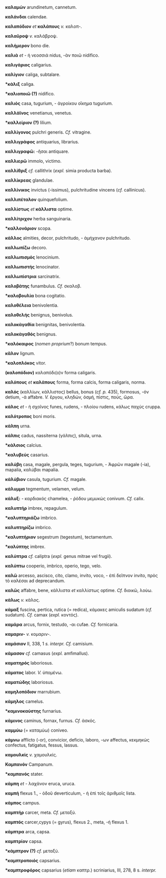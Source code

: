 **καλαμών** arundinetum, cannetum.

**καλάνδαι** calendae.

**καλαπόδιον** *et* **καλάπους** *v.* καλοπ-.

**καλαῦροψ** *v.* καλάβροψ.

**καλήμερον** bono die.

**καλιά** *et* - ἡ νεοσσιά nidus, -ὰν ποιῶ nidifico.

**καλιγάριος** caligarius.

**καλίγιον** caliga, subtalare.

**\*κάλιξ** caliga.

**\*καλιοποιῶ (?)** nidifico.

**καλιός** casa, tugurium, - ἀγροίκου οἴκημα tugurium.

**καλλάϊνος** venetianus, venetus.

**\*καλλείριον (?)** lilium.

**καλλίγονος** pulchri generis. *Cf.* vitragine.

**καλλιγράφος** antiquarius, librarius.

**καλλιγραφῶ:** -ῆσαι antiquare.

**καλλιερῶ** immolo, victimo.

**καλλίθριξ** *cf.* callithrix (*expl.* simia producta barba).

**καλλίκρεας** glandulae.

**καλλίνικος** invictus (-issimus), pulchritudine vincens (*cf.*
callinicus).

**καλλιπέταλον** quinquefolium.

**καλλίστως** *et* **κάλλιστα** optime.

**καλλίτριχον** herba sanguinaria.

**\*καλλονάριον** scopa.

**κάλλος** almities, decor, pulchritudo, - ἀμήχανον pulchritudo.

**καλλωπίζω** decoro.

**καλλωπισμός** lenocinium.

**καλλωπιστής** lenocinator.

**καλλωπίστρια** sarcinatrix.

**καλοβάτης** funambulus. *Cf.* σκαλοβ.

**\*καλοβουλία** bona cogitatio.

**καλοθέλεια** benivolentia.

**καλοθελής** benignus, benivolus.

**καλοκἀγαθία** benignitas, benivolentia.

**καλοκἀγαθός** benignus.

**\*καλόκαιρος** (*nomen proprium*?) bonum tempus.

**κᾶλον** lignum.

**\*καλοπλόκος** vitor.

**(καλοπόδιον)** καλαπόδι(ο)ν forma caligaris.

**καλόπους** *et* **καλάπους** forma, forma calcis, forma caligaris,
norma.

**καλός** (καλλίων, κάλλιστος) bellus, bonus (*cf. p.* 435), formosus,
-όν detium, -ά affabre. *V.* ἔργου, κληδών, ὀσμή, πίστις, πούς, ὥρα.

**κάλος** *et* - ἡ σχοῖνος funes, rudens, - πλοίου rudens, κάλως παχύς
cruppa.

**καλότροπος** boni moris.

**κάλπη** urna.

**κάλπις** cadus, nassiterna (γάλπις), situla, urna.

**\*κάλσιος** calcius.

**\*καλυβεύς** casarius.

**καλύβη** casa, magale, pergula, teges, tugurium, - Ἀφρῶν magale (-ia),
mapalia, καλύβαι mapalia.

**κάλύβιον** casula, tugurium. *Cf.* magale.

**κάλυμμα** tegmentum, velamen, velum.

**κάλυξ:** - καρδιακός chamelea, - ῥόδου μεμυκώς conivum. *Cf.* calix.

**καλυπτήρ** imbrex, repagulum.

**\*καλυπτηριάζω** imbrico.

**καλυπτηρίζω** imbrico.

**\*καλυπτήριον** segestrum (tegestum), tectamentum.

**\*καλύπτης** imbrex.

**καλύπτρα** *cf.* caliptra (*expl.* genus mitrae vel frugii).

**καλύπτω** cooperio, imbrico, operio, tego, velo.

**καλῶ** arcesso, ascisco, cito, clamo, invito, voco, - ἐπὶ δεῖπνον
invito, πρὸς τὸ καλέσαι ad deprecandum.

**καλῶς** affabre, bene, κάλλιστα *et* καλλίστως optime. *Cf.* διοικῶ,
λούω.

**κάλως** *v.* κάλος.

**κάμαξ** fuscina, pertica, rutica (= redica), κάμακες amiculis sudatum
(*cf.* sudatum). *Cf.* camax (*expl.* κοντός).

**καμάρα** arcus, fornix, testudo, -αι cufae. *Cf.* fornicaria.

**καμαριν-** *v.* κομαριν-.

**καμάσιον** II, 338, 1 *s.* *interpr. Cf.* camisium.

**κάμασον** *cf.* camasus (*expl.* amfimallus).

**καματηρός** laboriosus.

**κάματος** labor. *V.* ὑπομένω.

**καματώδης** laboriosus.

**καμηλοπόδιον** marrubium.

**κάμηλος** camelus.

**\*καμινοκαύστης** furnarius.

**κάμινος** caminus, fornax, furnus. *Cf.* ἀσκός.

**καμμύω** (= καταμύω) coniveo.

**κάμνω** afflicto (-or), convicior, deficio, laboro, -ων affectus,
κεκμηκώς confectus, fatigatus, fessus, lassus.

**καμουλκίς** *v.* χαμουλκίς.

**Καμπανόν** Campanum.

**\*καμπανός** stater.

**κάμπη** *et* - λαχάνον eruca, uruca.

**καμπή** flexus 1., - ὁδοῦ deverticulum, - ἡ ἐπὶ τοῖς ἀριθμοῖς lista.

**κάμπος** campus.

**καμπτήρ** carcer, meta. *Cf.* μεταξύ.

**καμπτός** carcer,cypys (= gyrus), flexus 2., meta, -ή flexus 1.

**κάμπτρα** arca, capsa.

**καμπτρίον** capsa.

**\*κάμπτρον (?)** *cf.* μεταξύ.

**\*καμπτροποιός** capsarius.

**\*καμπτροφόρος** capsarius (*etiam* καπτρ.) scriniarius, III, 278, 8
s. *interpr.*
